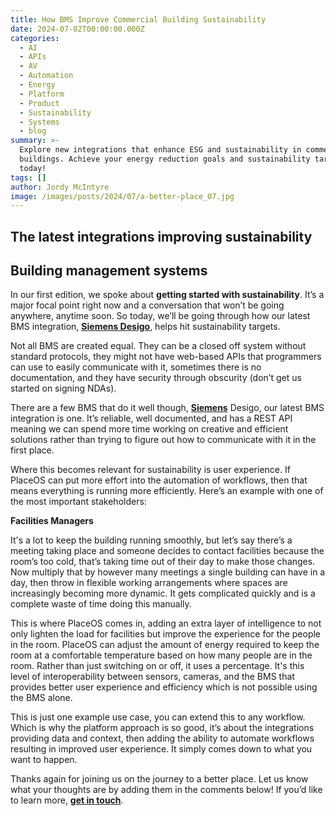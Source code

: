 ```yaml
---
title: How BMS Improve Commercial Building Sustainability
date: 2024-07-02T00:00:00.000Z
categories:
  - AI
  - APIs
  - AV
  - Automation
  - Energy
  - Platform
  - Product
  - Sustainability
  - Systems
  - blog
summary: >-
  Explore new integrations that enhance ESG and sustainability in commercial
  buildings. Achieve your energy reduction goals and sustainability targets
  today!
tags: []
author: Jordy McIntyre
image: /images/posts/2024/07/a-better-place_07.jpg
---
```

The latest integrations improving sustainability
------------------------------------------------

Building management systems
---------------------------

In our first edition, we spoke about **getting started with sustainability**. It’s a major focal point right now and a conversation that won’t be going anywhere, anytime soon. So today, we’ll be going through how our latest BMS integration, [**Siemens Desigo**](https://new.siemens.com/global/en/products/buildings/automation/desigo.html), helps hit sustainability targets.

Not all BMS are created equal. They can be a closed off system without standard protocols, they might not have web-based APIs that programmers can use to easily communicate with it, sometimes there is no documentation, and they have security through obscurity (don’t get us started on signing NDAs).

There are a few BMS that do it well though, [**Siemens**](https://www.linkedin.com/company/siemens/) Desigo, our latest BMS integration is one. It’s reliable, well documented, and has a REST API meaning we can spend more time working on creative and efficient solutions rather than trying to figure out how to communicate with it in the first place.

Where this becomes relevant for sustainability is user experience. If PlaceOS can put more effort into the automation of workflows, then that means everything is running more efficiently. Here’s an example with one of the most important stakeholders:

**Facilities Managers**

It's a lot to keep the building running smoothly, but let’s say there’s a meeting taking place and someone decides to contact facilities because the room’s too cold, that’s taking time out of their day to make those changes. Now multiply that by however many meetings a single building can have in a day, then throw in flexible working arrangements where spaces are increasingly becoming more dynamic. It gets complicated quickly and is a complete waste of time doing this manually.

This is where PlaceOS comes in, adding an extra layer of intelligence to not only lighten the load for facilities but improve the experience for the people in the room. PlaceOS can adjust the amount of energy required to keep the room at a comfortable temperature based on how many people are in the room. Rather than just switching on or off, it uses a percentage. It's this level of interoperability between sensors, cameras, and the BMS that provides better user experience and efficiency which is not possible using the BMS alone.

This is just one example use case, you can extend this to any workflow. Which is why the platform approach is so good, it’s about the integrations providing data and context, then adding the ability to automate workflows resulting in improved user experience. It simply comes down to what you want to happen.

Thanks again for joining us on the journey to a better place. Let us know what your thoughts are by adding them in the comments below! If you’d like to learn more, [**get in touch**](/contact).

‍

